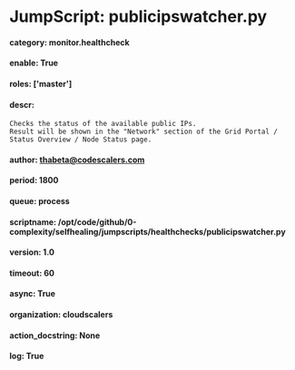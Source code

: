 
# JumpScript: publicipswatcher.py
        
#### category: monitor.healthcheck
#### enable: True
#### roles: ['master']
#### descr: 
```
Checks the status of the available public IPs.
Result will be shown in the "Network" section of the Grid Portal / Status Overview / Node Status page.

```
#### author: thabeta@codescalers.com
#### period: 1800
#### queue: process
#### scriptname: /opt/code/github/0-complexity/selfhealing/jumpscripts/healthchecks/publicipswatcher.py
#### version: 1.0
#### timeout: 60
#### async: True
#### organization: cloudscalers
#### action_docstring: None
#### log: True
